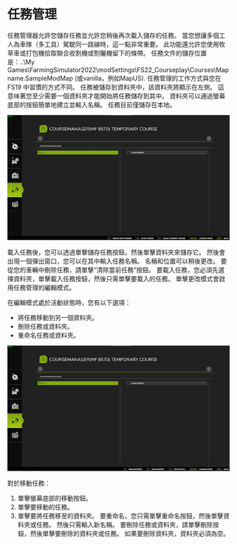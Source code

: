 # 任務管理


任務管理器允許您儲存任務並允許您稍後再次載入儲存的任務。 
當您想讓多個工人為車隊（多工具）駕駛同一路線時，這一點非常重要。 
此功能還允許您使用牧草車或打包機拾取聯合收割機或割曬機留下的條帶。 
任務文件的儲存位置是：..\My Games\FarmingSimulator2022\modSettings\FS22_Courseplay\Courses\Mapname.SampleModMap (或vanilla，例如MapUS).
任務管理的工作方式與您在 FS19 中習慣的方式不同。 
任務被儲存到資料夾中，該資料夾將顯示在左側。 這意味著您至少需要一個資料夾才能開始將任務儲存到其中。
資料夾可以通過螢幕底部的按鈕簡單地建立並輸入名稱。
任務目前僅儲存在本地。


![Image](../assets/images/managerbasehelp_0_0_765_430.png)


載入任務後，您可以透過單擊儲存任務按鈕，然後單擊資料夾來儲存它。  然後會出現一個彈出窗口，您可以在其中輸入任務名稱。 
名稱和位置可以稍後更改。 
要從您的車輛中刪除任務，請單擊“清除當前任務”按鈕。
要載入任務，您必須先選擇資料夾，單擊載入任務按鈕，然後只需單擊要載入的任務。 
單擊更改模式會啟用任務管理的編輯模式。 



在編輯模式處於活動狀態時，您有以下選項：
- 將任務移動到另一個資料夾。
- 刪除任務或資料夾。 
- 重命名任務或資料夾。 


![Image](../assets/images/manageredithelp_0_0_765_430.png)


對於移動任務： 
  1) 單擊螢幕底部的移動按鈕。 
  2) 單擊要移動的任務。 
  3) 單擊要將任務移至的資料夾。 
要重命名，您只需單擊重命名按鈕，然後單擊資料夾或任務。 然後只需輸入新名稱。 
要刪除任務或資料夾，請單擊刪除按鈕，然後單擊要刪除的資料夾或任務。 
如果要刪除資料夾，資料夾必須為空。 


